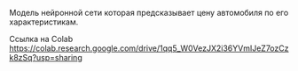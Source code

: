 Модель нейронной сети которая предсказывает цену автомобиля по его характеристикам.

Ссылка на Colab https://colab.research.google.com/drive/1qq5_W0VezJX2i36YVmIJeZ7ozCzk8zSq?usp=sharing
